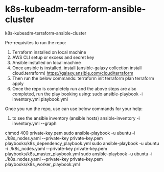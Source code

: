 # k8s-kubeadm-terraform-ansible-cluster
k8s-kubeadm-terraform-ansible-cluster

Pre-requisites to run the repo:
1) Terraform installed on local machine
2) AWS CLI setup or excess and secret key
3) Ansible installed on local machine
4) Once ansible is installed, install (ansible-galaxy collection install cloud.terraform)
https://galaxy.ansible.com/cloud/terraform
5) Then run the below commands:
terraform init
terraform plan
terraform apply
6) Once the repo is completely run and the above steps are also completed, run the play booking using:
sudo ansible-playbook -i inventory.yml playbook.yml


Once you run the repo, use can use below commands for your help:
1) to see the ansible inventory (ansible hosts)
ansible-inventory -i inventory.yml --graph 


chmod 400 private-key.pem
sudo ansible-playbook -u ubuntu -i ./k8s_nodes.yaml  --private-key private-key.pem playbooks/k8s_dependency_playbook.yml
sudo ansible-playbook -u ubuntu -i ./k8s_nodes.yaml  --private-key private-key.pem playbooks/k8s_master_playbook.yml
sudo ansible-playbook -u ubuntu -i ./k8s_nodes.yaml  --private-key private-key.pem playbooks/k8s_worker_playbook.yml
